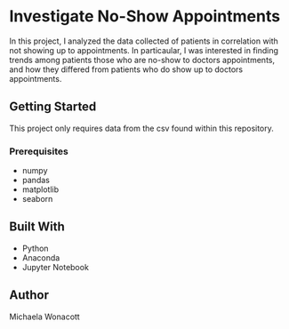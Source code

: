 # Investigate No-Show Appointments
In this project, I analyzed the data collected of patients in correlation with not showing up to appointments. In particaular, I was interested in finding trends among patients those who are no-show to doctors appointments, and how they differed from patients who do show up to doctors appointments.

## Getting Started
This project only requires data from the csv found within this repository.

### Prerequisites
- numpy
- pandas
- matplotlib
- seaborn

## Built With
- Python
- Anaconda
- Jupyter Notebook

## Author
Michaela Wonacott
